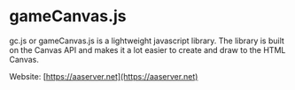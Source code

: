 # gameCanvas.js

gc.js or gameCanvas.js is a lightweight javascript library. The library is built on the Canvas API and makes it a lot easier to create and draw to the HTML Canvas.

Website: [https://aaserver.net](https://aaserver.net)
